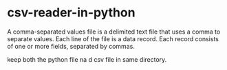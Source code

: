 # csv-reader-in-python


A comma-separated values file is a delimited text file that uses a comma to separate values. Each line of the file is a data record. Each record consists of one or more fields, separated by commas.


keep both the python file na d csv file in same directory.
